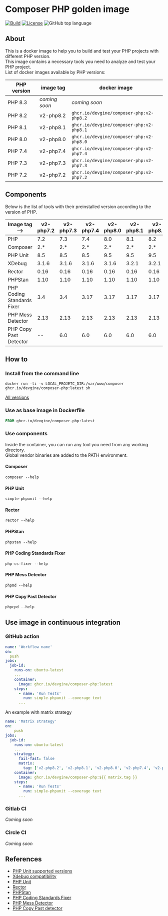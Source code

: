 # Composer PHP golden image
[![Build](https://github.com/devgine/composer-php/actions/workflows/build.yaml/badge.svg?branch=main)](https://github.com/devgine/composer-php/actions/workflows/build.yaml)
[![License](https://img.shields.io/github/license/devgine/composer-php)](https://github.com/devgine/composer-php/blob/main/LICENSE)
![GitHub top language](https://img.shields.io/github/languages/top/devgine/composer-php)

## About
This is a docker image to help you to build and test your PHP projects with different PHP version.<br>
This image contains a necessary tools you need to analyze and test your PHP project.<br>
List of docker images available by PHP versions:

| PHP version | image tag       | docker image                             |
|-------------|-----------------|------------------------------------------|
| PHP 8.3     | _coming soon_   | _coming soon_                            |
| PHP 8.2     | v2-php8.2       | `ghcr.io/devgine/composer-php:v2-php8.2` |
| PHP 8.1     | v2-php8.1       | `ghcr.io/devgine/composer-php:v2-php8.1` |
| PHP 8.0     | v2-php8.0       | `ghcr.io/devgine/composer-php:v2-php8.0` |
| PHP 7.4     | v2-php7.4       | `ghcr.io/devgine/composer-php:v2-php7.4` |
| PHP 7.3     | v2-php7.3       | `ghcr.io/devgine/composer-php:v2-php7.3` |
| PHP 7.2     | v2-php7.2       | `ghcr.io/devgine/composer-php:v2-php7.2` |


## Components
Below is the list of tools with their preinstalled version according to the version of PHP.

| Image tag  -->             | v2-php7.2 | v2-php7.3 | v2-php7.4 | v2-php8.0 | v2-php8.1 | v2-php8.2 |
|----------------------------|-----------|-----------|-----------|-----------|-----------|-----------|
| PHP                        | 7.2       | 7.3       | 7.4       | 8.0       | 8.1       | 8.2       |
| Composer                   | 2.*       | 2.*       | 2.*       | 2.*       | 2.*       | 2.*       |
| PHP Unit                   | 8.5       | 8.5       | 8.5       | 9.5       | 9.5       | 9.5       |
| XDebug                     | 3.1.6     | 3.1.6     | 3.1.6     | 3.1.6     | 3.2.1     | 3.2.1     |
| Rector                     | 0.16      | 0.16      | 0.16      | 0.16      | 0.16      | 0.16      |
| PHPStan                    | 1.10      | 1.10      | 1.10      | 1.10      | 1.10      | 1.10      |
| PHP Coding Standards Fixer | 3.4       | 3.4       | 3.17      | 3.17      | 3.17      | 3.17      |
| PHP Mess Detector          | 2.13      | 2.13      | 2.13      | 2.13      | 2.13      | 2.13      |
| PHP Copy Past Detector     | --        | 6.0       | 6.0       | 6.0       | 6.0       | 6.0       |


## How to
### Install from the command line
```shell
docker run -ti -v LOCAL_PROJETC_DIR:/var/www/composer ghcr.io/devgine/composer-php:latest sh
```
[All versions](https://github.com/devgine/composer-php/pkgs/container/composer-php/versions)
### Use as base image in Dockerfile
```dockerfile
FROM ghcr.io/devgine/composer-php:latest
```

### Use components
Inside the container, you can run any tool you need from any working directory.<br>
Global vendor binaries are added to the PATH environment.
#### Composer
```shell
composer --help
```
#### PHP Unit
```shell
simple-phpunit --help
```
#### Rector
```shell
rector --help
```
#### PHPStan
```shell
phpstan --help
```
#### PHP Coding Standards Fixer
```shell
php-cs-fixer --help
```
#### PHP Mess Detector
```shell
phpmd --help
```
#### PHP Copy Past Detector
```shell
phpcpd --help
```

## Use image in continuous integration
### GitHub action
```yaml
name: 'Workflow name'
on:
  push
jobs:
  job-id:
    runs-on: ubuntu-latest
    ...
    container:
      image: ghcr.io/devgine/composer-php:latest
    steps:
      - name: 'Run Tests'
        run: simple-phpunit --coverage text
      ...
```
An example with matrix strategy
```yaml
name: 'Matrix strategy'
on:
    push
jobs:
  job-id:
    runs-on: ubuntu-latest
    ...
    strategy:
      fail-fast: false
      matrix:
        tag: ['v2-php8.2', 'v2-php8.1', 'v2-php8.0', 'v2-php7.4', 'v2-php7.3', 'v2-php7.2']
    container:
      image: ghcr.io/devgine/composer-php:${{ matrix.tag }}
    steps:
      - name: 'Run Tests'
        run: simple-phpunit --coverage text
      ...
```
### Gitlab CI
_Coming soon_

### Circle CI
_Coming soon_

## References
* [PHP Unit supported versions](https://phpunit.de/supported-versions.html)
* [Xdebug compatibility](https://xdebug.org/docs/compat)
* [PHP Unit](https://symfony.com/doc/current/components/phpunit_bridge.html)
* [Rector](https://packagist.org/packages/rector/rector)
* [PHPStan](https://phpstan.org/)
* [PHP Coding Standards Fixer](https://cs.symfony.com/)
* [PHP Mess Detector](https://phpmd.org/)
* [PHP Copy Past detector](https://github.com/sebastianbergmann/phpcpd)
